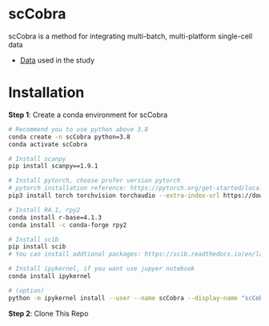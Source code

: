 # scCobra 
  
scCobra is a method for integrating multi-batch, multi-platform single-cell data 

* [Data](https://figshare.com/articles/dataset/Benchmarking_atlas-level_data_integration_in_single-cell_genomics_-_integration_task_datasets_Immune_and_pancreas_/12420968) used in the study

# Installation

**Step 1**: Create a conda environment for scCobra

```bash
# Recommend you to use python above 3.8
conda create -n scCobra python=3.8
conda activate scCobra

# Install scanpy
pip install scanpy==1.9.1

# Install pytorch, choose profer version pytorch
# pytorch installation reference: https://pytorch.org/get-started/locally/
pip3 install torch torchvision torchaudio --extra-index-url https://download.pytorch.org/whl/cu116

# Install R4.1, rpy2
conda install r-base=4.1.3
conda install -c conda-forge rpy2

# Install scib
pip install scib
# You can install addtional packages: https://scib.readthedocs.io/en/latest/index.html

# Install ipykernel, if you want use jupyer notebook
conda install ipykernel

# (option) 
python -m ipykernel install --user --name scCobra --display-name "scCobra"

``` 


**Step 2**: Clone This Repo
